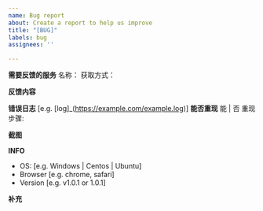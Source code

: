 ```yaml
---
name: Bug report
about: Create a report to help us improve
title: "[BUG]"
labels: bug
assignees: ''

---
```


**需要反馈的服务**
名称：
获取方式：

**反馈内容**

**错误日志**
[e.g. [log]_(https://example.com/example.log)]
**能否重现**
能 | 否
重现步骤:

**截图**

**INFO**
 - OS: [e.g. Windows | Centos | Ubuntu]
 - Browser [e.g. chrome, safari]
 - Version [e.g. v1.0.1 or 1.0.1]

**补充**
